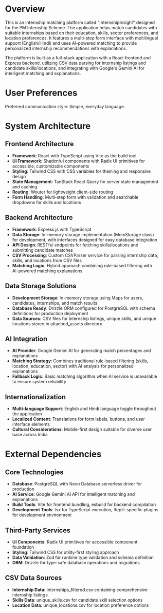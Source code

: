 # Overview

This is an internship matching platform called "InternshipInsight" designed for the PM Internship Scheme. The application helps match candidates with suitable internships based on their education, skills, sector preferences, and location preferences. It features a multi-step form interface with multilingual support (English/Hindi) and uses AI-powered matching to provide personalized internship recommendations with explanations.

The platform is built as a full-stack application with a React frontend and Express backend, utilizing CSV data parsing for internship listings and candidate skills/locations, and integrating with Google's Gemini AI for intelligent matching and explanations.

# User Preferences

Preferred communication style: Simple, everyday language.

# System Architecture

## Frontend Architecture
- **Framework**: React with TypeScript using Vite as the build tool
- **UI Framework**: Shadcn/ui components with Radix UI primitives for accessible, customizable components
- **Styling**: Tailwind CSS with CSS variables for theming and responsive design
- **State Management**: TanStack React Query for server state management and caching
- **Routing**: Wouter for lightweight client-side routing
- **Form Handling**: Multi-step form with validation and searchable dropdowns for skills and locations

## Backend Architecture
- **Framework**: Express.js with TypeScript
- **Data Storage**: In-memory storage implementation (MemStorage class) for development, with interfaces designed for easy database integration
- **API Design**: RESTful endpoints for fetching skills/locations and submitting candidate matches
- **CSV Processing**: Custom CSVParser service for parsing internship data, skills, and locations from CSV files
- **Matching Logic**: Hybrid approach combining rule-based filtering with AI-powered matching explanations

## Data Storage Solutions
- **Development Storage**: In-memory storage using Maps for users, candidates, internships, and match results
- **Database Ready**: Drizzle ORM configured for PostgreSQL with schema definitions for production deployment
- **Data Sources**: CSV files for internship listings, unique skills, and unique locations stored in attached_assets directory

## AI Integration
- **AI Provider**: Google Gemini AI for generating match percentages and explanations
- **Matching Strategy**: Combines traditional rule-based filtering (skills, location, education, sector) with AI analysis for personalized explanations
- **Fallback Logic**: Basic matching algorithm when AI service is unavailable to ensure system reliability

## Internationalization
- **Multi-language Support**: English and Hindi language toggle throughout the application
- **Localized Content**: Translations for form labels, buttons, and user interface elements
- **Cultural Considerations**: Mobile-first design suitable for diverse user base across India

# External Dependencies

## Core Technologies
- **Database**: PostgreSQL with Neon Database serverless driver for production
- **AI Service**: Google Gemini AI API for intelligent matching and explanations
- **Build Tools**: Vite for frontend bundling, esbuild for backend compilation
- **Development Tools**: tsx for TypeScript execution, Replit-specific plugins for development environment

## Third-Party Services
- **UI Components**: Radix UI primitives for accessible component foundation
- **Styling**: Tailwind CSS for utility-first styling approach
- **Data Validation**: Zod for runtime type validation and schema definition
- **ORM**: Drizzle for type-safe database operations and migrations

## CSV Data Sources
- **Internship Data**: internships_filtered.csv containing comprehensive internship listings
- **Skills Data**: unique_skills.csv for candidate skill selection options
- **Location Data**: unique_locations.csv for location preference options
